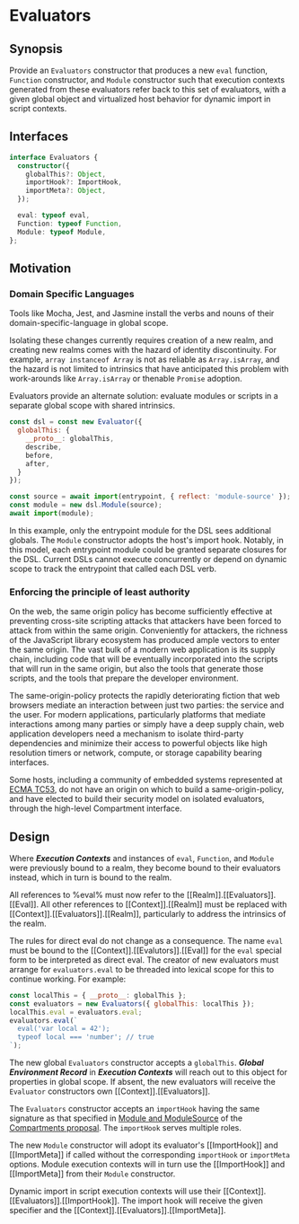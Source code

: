
# Evaluators

## Synopsis

Provide an `Evaluators` constructor that produces a new `eval` function,
`Function` constructor, and `Module` constructor such that execution contexts
generated from these evaluators refer back to this set of evaluators, with a
given global object and virtualized host behavior for dynamic import in script
contexts.

## Interfaces

```ts
interface Evaluators {
  constructor({
    globalThis?: Object,
    importHook?: ImportHook,
    importMeta?: Object,
  });

  eval: typeof eval,
  Function: typeof Function,
  Module: typeof Module,
};
```

## Motivation

### Domain Specific Languages

Tools like Mocha, Jest, and Jasmine install the verbs and nouns of their
domain-specific-language in global scope.

Isolating these changes currently requires creation of a new realm,
and creating new realms comes with the hazard of identity discontinuity.
For example, `array instanceof Array` is not as reliable as `Array.isArray`,
and the hazard is not limited to intrinsics that have anticipated this
problem with work-arounds like `Array.isArray` or thenable `Promise` adoption.

Evaluators provide an alternate solution: evaluate modules or scripts in a
separate global scope with shared intrinsics.

```js
const dsl = const new Evaluator({
  globalThis: {
    __proto__: globalThis,
    describe,
    before,
    after,
  }
});

const source = await import(entrypoint, { reflect: 'module-source' });
const module = new dsl.Module(source);
await import(module);
```

In this example, only the entrypoint module for the DSL sees additional
globals.
The `Module` constructor adopts the host's import hook.
Notably, in this model, each entrypoint module could be granted separate
closures for the DSL.
Current DSLs cannot execute concurrently or depend on dynamic scope to track
the entrypoint that called each DSL verb.

### Enforcing the principle of least authority

On the web, the same origin policy has become sufficiently effective at
preventing cross-site scripting attacks that attackers have been forced to
attack from within the same origin.
Conveniently for attackers, the richness of the JavaScript library ecosystem
has produced ample vectors to enter the same origin.
The vast bulk of a modern web application is its supply chain, including code
that will be eventually incorporated into the scripts that will run in the same
origin, but also the tools that generate those scripts, and the tools that
prepare the developer environment.

The same-origin-policy protects the rapidly deteriorating fiction that
web browsers mediate an interaction between just two parties: the service and
the user.
For modern applications, particularly platforms that mediate interactions among
many parties or simply have a deep supply chain, web application developers
need a mechanism to isolate third-party dependencies and minimize their access
to powerful objects like high resolution timers or network, compute, or storage
capability bearing interfaces.

Some hosts, including a community of embedded systems represented at [ECMA
TC53][tc53], do not have an origin on which to build a same-origin-policy, and
have elected to build their security model on isolated evaluators, through the
high-level Compartment interface.

## Design

Where ***Execution Contexts*** and instances of `eval`, `Function`, and
`Module` were previously bound to a realm, they become bound to their
evaluators instead, which in turn is bound to the realm.

All references to %eval% must now refer to the
[[Realm]].[[Evaluators]].[[Eval]].
All other references to [[Context]].[[Realm]] must be replaced with
[[Context]].[[Evaluators]].[[Realm]], particularly to address the
intrinsics of the realm.

The rules for direct eval do not change as a consequence.
The name `eval` must be bound to the [[Context]].[[Evalutors]].[[Eval]]
for the `eval` special form to be interpreted as direct eval.
The creator of new evaluators must arrange for `evaluators.eval`
to be threaded into lexical scope for this to continue working.
For example:

```js
const localThis = { __proto__: globalThis };
const evaluators = new Evaluators({ globalThis: localThis });
localThis.eval = evaluators.eval;
evaluators.eval(`
  eval('var local = 42');
  typeof local === 'number'; // true
`);
```

The new global `Evaluators` constructor accepts a `globalThis`.
***Global Environment Record*** in ***Execution Contexts*** will
reach out to this object for properties in global scope.
If absent, the new evaluators will receive the `Evaluator` constructors
own [[Context]].[[Evaluators]].

The `Evaluators` constructor accepts an `importHook` having the same
signature as that specified in [Module and ModuleSource][0] of the
[Compartments proposal](README.md).
The `importHook` serves multiple roles.

The new `Module` constructor will adopt its evaluator's [[ImportHook]] and
[[ImportMeta]] if called without the corresponding `importHook` or `importMeta`
options.  Module execution contexts will in turn use the [[ImportHook]] and
[[ImportMeta]] from their `Module` constructor.

Dynamic import in script execution contexts will use their
[[Context]].[[Evaluators]].[[ImportHook]].
The import hook will receive the given specifier and the
[[Context]].[[Evaluators]].[[ImportMeta]].

[0]: ./0-module-and-module-source.md
[tc53]: https://www.ecma-international.org/technical-committees/tc53/
